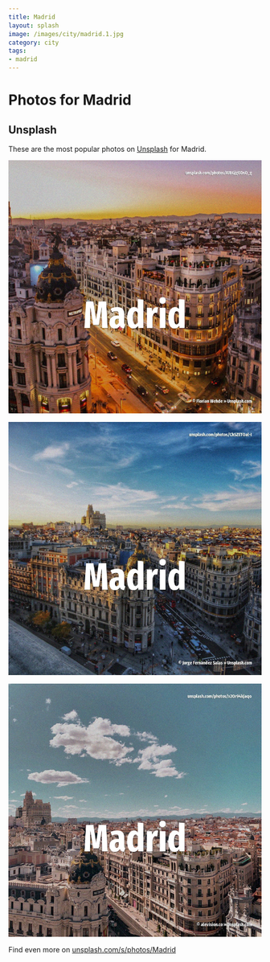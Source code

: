 ```yaml
---
title: Madrid
layout: splash
image: /images/city/madrid.1.jpg
category: city
tags:
- madrid
---
```

# Photos for Madrid

## Unsplash

These are the most popular photos on [Unsplash](https://unsplash.com) for Madrid.

![Madrid](/images/city/madrid.1.jpg)

![Madrid](/images/city/madrid.2.jpg)

![Madrid](/images/city/madrid.3.jpg)

Find even more on [unsplash.com/s/photos/Madrid](https://unsplash.com/s/photos/Madrid)